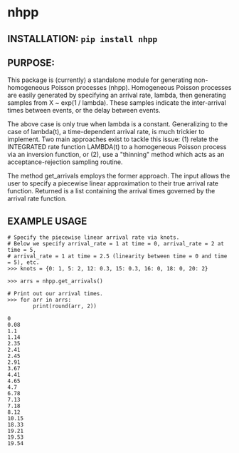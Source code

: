 # nhpp

## INSTALLATION: ```pip install nhpp```

## PURPOSE:
This package is (currently) a standalone module for
generating non-homogeneous Poisson processes (nhpp).
Homogeneous Poisson processes are easily generated by specifying
an arrival rate, lambda, then generating samples from 
X ~ exp(1 / lambda). These samples indicate the inter-arrival
times between events, or the delay between events.

The above case is only true when lambda is a constant.
Generalizing to the case of lambda(t), a time-dependent arrival
rate, is much trickier to implement. Two main approaches exist
to tackle this issue: (1) relate the INTEGRATED rate function
LAMBDA(t) to a homogeneous Poisson process via an inversion function,
or (2), use a "thinning" method which acts as an acceptance-rejection
sampling routine.

The method get_arrivals employs the former approach. The input
allows the user to specify a piecewise linear approximation to their
true arrival rate function. Returned is a list containing the arrival
times governed by the arrival rate function.

## EXAMPLE USAGE

```
# Specify the piecewise linear arrival rate via knots.
# Below we specify arrival_rate = 1 at time = 0, arrival_rate = 2 at time = 5,
# arrival_rate = 1 at time = 2.5 (linearity between time = 0 and time = 5), etc.
>>> knots = {0: 1, 5: 2, 12: 0.3, 15: 0.3, 16: 0, 18: 0, 20: 2}

>>> arrs = nhpp.get_arrivals()

# Print out our arrival times.
>>> for arr in arrs:
		print(round(arr, 2))

0
0.08
1.1
1.14
2.35
2.41
2.45
2.91
3.67
4.41
4.65
4.7
6.78
7.13
7.18
8.12
10.15
18.33
19.21
19.53
19.54
```
